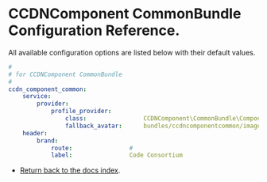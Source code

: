 CCDNComponent CommonBundle Configuration Reference.
===================================================

All available configuration options are listed below with their default values.

``` yml
#
# for CCDNComponent CommonBundle
#
ccdn_component_common:               
    service:              
        provider:             
            profile_provider:     
                class:                CCDNComponent\CommonBundle\Component\Provider\Profile\SimpleProfileProvider 
                fallback_avatar:      bundles/ccdncomponentcommon/images/profile/anonymous_avatar.gif 
    header:               
        brand:                
            route:                # 
            label:                Code Consortium 

```

- [Return back to the docs index](index.md).
